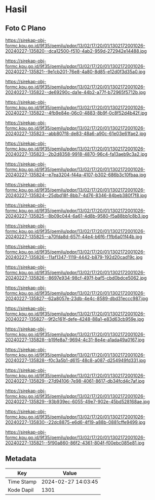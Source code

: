 # Hasil

## Foto C Plano

https://sirekap-obj-formc.kpu.go.id/9f35/pemilu/pdpr/13/02/17/20/01/1302172001026-20240227-135820--dca12500-f510-4ab2-959d-272942e14488.jpg

https://sirekap-obj-formc.kpu.go.id/9f35/pemilu/pdpr/13/02/17/20/01/1302172001026-20240227-135821--9e1cb201-76e8-4a80-8d85-e12d0f3d35a0.jpg

https://sirekap-obj-formc.kpu.go.id/9f35/pemilu/pdpr/13/02/17/20/01/1302172001026-20240227-135822--de69290c-da1e-44b2-a77f-b72965f5712b.jpg

https://sirekap-obj-formc.kpu.go.id/9f35/pemilu/pdpr/13/02/17/20/01/1302172001026-20240227-135822--4fb9e84e-06c0-4883-8b9f-0c8f52d4b42f.jpg

https://sirekap-obj-formc.kpu.go.id/9f35/pemilu/pdpr/13/02/17/20/01/1302172001026-20240227-135823--abb807f8-de83-48a6-a90c-61e03e61fae2.jpg

https://sirekap-obj-formc.kpu.go.id/9f35/pemilu/pdpr/13/02/17/20/01/1302172001026-20240227-135823--2b2d8358-9918-4870-96c4-fa13aeb9c3a2.jpg

https://sirekap-obj-formc.kpu.go.id/9f35/pemilu/pdpr/13/02/17/20/01/1302172001026-20240227-135824--e7ea3204-f44a-4107-b302-686b3c10fbaa.jpg

https://sirekap-obj-formc.kpu.go.id/9f35/pemilu/pdpr/13/02/17/20/01/1302172001026-20240227-135824--25dbd18f-8bb7-4d76-8346-84beb380f7f8.jpg

https://sirekap-obj-formc.kpu.go.id/9f35/pemilu/pdpr/13/02/17/20/01/1302172001026-20240227-135825--8b09c044-6a61-4d8b-9580-f5a88bb1c8b3.jpg

https://sirekap-obj-formc.kpu.go.id/9f35/pemilu/pdpr/13/02/17/20/01/1302172001026-20240227-135825--a70fda8d-657f-44e4-b6f6-f1fb6a01f44b.jpg

https://sirekap-obj-formc.kpu.go.id/9f35/pemilu/pdpr/13/02/17/20/01/1302172001026-20240227-135826--11af1347-1119-4442-b879-192d20cad19c.jpg

https://sirekap-obj-formc.kpu.go.id/9f35/pemilu/pdpr/13/02/17/20/01/1302172001026-20240227-135826--8697e934-98cf-497f-baf5-cbd0bdce5062.jpg

https://sirekap-obj-formc.kpu.go.id/9f35/pemilu/pdpr/13/02/17/20/01/1302172001026-20240227-135827--62a8057e-23db-4e4c-8589-dbd31eccc987.jpg

https://sirekap-obj-formc.kpu.go.id/9f35/pemilu/pdpr/13/02/17/20/01/1302172001026-20240227-135827--9f2c161f-defe-4248-88a1-e83d63cb959e.jpg

https://sirekap-obj-formc.kpu.go.id/9f35/pemilu/pdpr/13/02/17/20/01/1302172001026-20240227-135828--b19fe8a7-9694-4c31-8e4e-a1ada49a0167.jpg

https://sirekap-obj-formc.kpu.go.id/9f35/pemilu/pdpr/13/02/17/20/01/1302172001026-20240227-135828--f0c3a5b1-d615-48c8-a087-d254949fd331.jpg

https://sirekap-obj-formc.kpu.go.id/9f35/pemilu/pdpr/13/02/17/20/01/1302172001026-20240227-135829--27d94106-7e98-4061-8617-db34fcd4c7af.jpg

https://sirekap-obj-formc.kpu.go.id/9f35/pemilu/pdpr/13/02/17/20/01/1302172001026-20240227-135829--93b939ec-6055-49e7-902e-45bd528168ae.jpg

https://sirekap-obj-formc.kpu.go.id/9f35/pemilu/pdpr/13/02/17/20/01/1302172001026-20240227-135830--22dc8875-e6d6-4f19-a88b-0881cffe9499.jpg

https://sirekap-obj-formc.kpu.go.id/9f35/pemilu/pdpr/13/02/17/20/01/1302172001026-20240227-135821--5f90a860-86f2-4361-804f-f00ebc085e81.jpg


## Metadata

| Key        | Value               |
| ---------- | ------------------- |
| Time Stamp | 2024-02-27 14:03:45 |
| Kode Dapil | 1301                |



